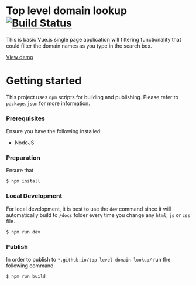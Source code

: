 # Top level domain lookup [![Build Status](https://travis-ci.org/h-dong/top-level-domain-lookup.svg?branch=master)](https://travis-ci.org/h-dong/top-level-domain-lookup)

This is basic Vue.js single page application will filtering functionality that could filter the domain names as you type in the search box.

[View demo](https://h-dong.github.io/top-level-domain-lookup/)

# Getting started

This project uses `npm` scripts for building and publishing. Please refer to `package.json` for more information.

### Prerequisites

Ensure you have the following installed:
* NodeJS

### Preparation

Ensure that

```
$ npm install
```

### Local Development

For local development, it is best to use the `dev` command since it will automatically build to `/docs` folder every time you change any `html`, `js` or `css` file.

```
$ npm run dev
```


### Publish

In order to publish to `*.github.io/top-level-domain-lookup/` run the following command.

```
$ npm run build
```
